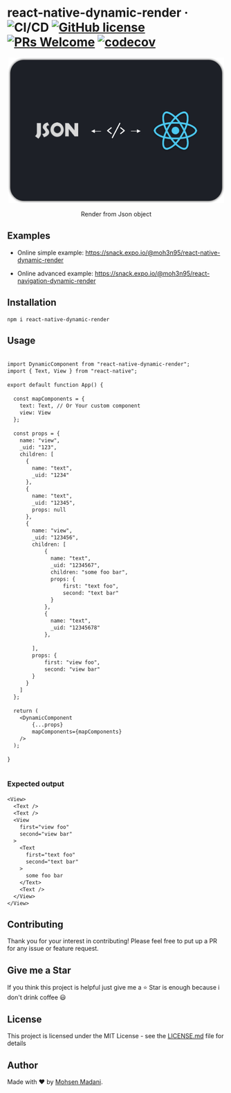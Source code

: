 # react-native-dynamic-render &middot; ![CI/CD](https://github.com/moh3n9595/react-native-dynamic-render/workflows/Continuous%20Integration/badge.svg) [![GitHub license](https://img.shields.io/badge/license-MIT-blue.svg)](https://github.com/moh3n9595/react-native-dynamic-render/blob/master/LICENSE) [![PRs Welcome](https://img.shields.io/badge/PRs-welcome-orange.svg)](https://github.com/moh3n9595/react-native-dynamic-render/compare) [![codecov](https://codecov.io/gh/moh3n9595/react-native-dynamic-render/branch/master/graph/badge.svg)](https://codecov.io/gh/moh3n9595/react-native-dynamic-render)



<p align="center">
    <img src="./images/cover.png">
  <br>
  <p align="center">
    Render from Json object
  </p>
</p>

## Examples

- Online simple example: https://snack.expo.io/@moh3n95/react-native-dynamic-render

- Online advanced example: https://snack.expo.io/@moh3n95/react-navigation-dynamic-render

## Installation

```
npm i react-native-dynamic-render
```

## Usage

```

import DynamicComponent from "react-native-dynamic-render";
import { Text, View } from "react-native";

export default function App() {

  const mapComponents = {
    text: Text, // Or Your custom component
    view: View
  };

  const props = {
    name: "view",
    _uid: "123",
    children: [
      {
        name: "text",
        _uid: "1234"
      },
      {
        name: "text",
        _uid: "12345",
        props: null
      },
      {
        name: "view",
        _uid: "123456",
        children: [
            {
              name: "text",
              _uid: "1234567",
              children: "some foo bar",
              props: {
                  first: "text foo",
                  second: "text bar"
              }
            },
            {
              name: "text",
              _uid: "12345678"
            },

        ],
        props: {
            first: "view foo",
            second: "view bar"
        }
      }
    ]
  };

  return (
    <DynamicComponent
        {...props}
        mapComponents={mapComponents}
    />
  );
  
}


```

### Expected output

```
<View>
  <Text />
  <Text />
  <View
    first="view foo"
    second="view bar"
  >
    <Text
      first="text foo"
      second="text bar"
    >
      some foo bar
    </Text>
    <Text />
  </View>
</View>
```


## Contributing

Thank you for your interest in contributing! Please feel free to put up a PR for any issue or feature request.

## Give me a Star

If you think this project is helpful just give me a ⭐️ Star is enough because i don't drink coffee 😃

## License

This project is licensed under the MIT License - see the [LICENSE.md](https://github.com/moh3n9595/react-native-dynamic-render/blob/master/LICENSE) file for details

## Author

Made with ❤️ by [Mohsen Madani](https://github.com/moh3n9595).

